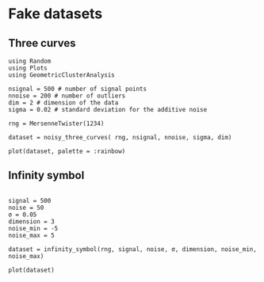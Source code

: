 # Fake datasets

## Three curves

```@example fake
using Random
using Plots
using GeometricClusterAnalysis

nsignal = 500 # number of signal points
nnoise = 200 # number of outliers
dim = 2 # dimension of the data
sigma = 0.02 # standard deviation for the additive noise

rng = MersenneTwister(1234)

dataset = noisy_three_curves( rng, nsignal, nnoise, sigma, dim)

plot(dataset, palette = :rainbow)
```

## Infinity symbol

```@example fake

signal = 500 
noise = 50
σ = 0.05
dimension = 3
noise_min = -5
noise_max = 5

dataset = infinity_symbol(rng, signal, noise, σ, dimension, noise_min, noise_max)

plot(dataset)
```
